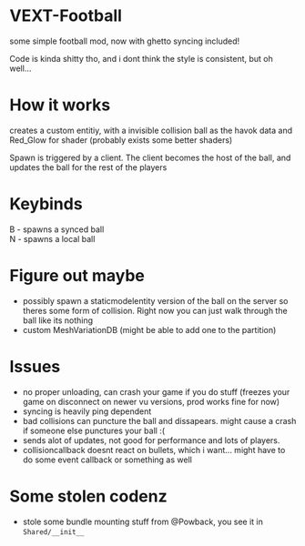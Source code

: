 # VEXT-Football

some simple football mod, now with ghetto syncing included!

Code is kinda shitty tho, and i dont think the style is consistent, but oh well...

# How it works

creates a custom entitiy, with a invisible collision ball as the havok data and Red_Glow for shader (probably exists some better shaders)

Spawn is triggered by a client. The client becomes the host of the ball, and updates the ball for the rest of the players

# Keybinds

B - spawns a synced ball<br>
N - spawns a local ball

# Figure out maybe

- possibly spawn a staticmodelentity version of the ball on the server so theres some form of collision. Right now you can just walk through the ball like its nothing
- custom MeshVariationDB (might be able to add one to the partition)

# Issues
- no proper unloading, can crash your game if you do stuff (freezes your game on disconnect on newer vu versions, prod works fine for now)
- syncing is heavily ping dependent
- bad collisions can puncture the ball and dissapears. might cause a crash if someone else punctures your ball :(
- sends alot of updates, not good for performance and lots of players.
- collisioncallback doesnt react on bullets, which i want... might have to do some event callback or something as well


# Some stolen codenz

- stole some bundle mounting stuff from @Powback, you see it in `Shared/__init__`
